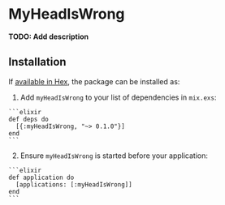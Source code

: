 # MyHeadIsWrong

**TODO: Add description**

## Installation

If [available in Hex](https://hex.pm/docs/publish), the package can be installed as:

  1. Add `myHeadIsWrong` to your list of dependencies in `mix.exs`:

    ```elixir
    def deps do
      [{:myHeadIsWrong, "~> 0.1.0"}]
    end
    ```

  2. Ensure `myHeadIsWrong` is started before your application:

    ```elixir
    def application do
      [applications: [:myHeadIsWrong]]
    end
    ```


